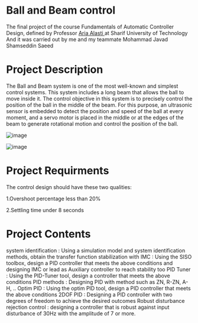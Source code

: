 # Ball and Beam control
The final project of the course Fundamentals of Automatic Controller Design, defined by Professor [Aria Alasti ](https://sharif.ir/~aalasti/)at Sharif University of Technology And it was carried out by me and my teammate Mohammad Javad Shamseddin Saeed
# Project Description
The Ball and Beam system is one of the most well-known and simplest control systems. This system includes a long beam that allows the ball to move inside it. The control objective in this system is to precisely control the position of the ball in the middle of the beam. For this purpose, an ultrasonic sensor is embedded to detect the position and speed of the ball at every moment, and a servo motor is placed in the middle or at the edges of the beam to generate rotational motion and control the position of the ball.

![image](https://github.com/user-attachments/assets/edd71c73-f209-4929-9d43-9a394e3752fc)

![image](https://github.com/user-attachments/assets/f9004b1a-df0d-4208-97b3-5732d5767917)

# Project Requirments

The control design should have these two qualities:

1.Overshoot percentage less than 20%     

2.Settling time under 8 seconds

# Project Contents
system identification : Using a simulation model and system identification methods, obtain the transfer function 
stabilization with IMC : Using the SISO toolbox, design a PID controller that meets the above conditions and designing IMC or lead as Auxiliary controller to reach stability too
PID Tuner : Using the PID-Tuner tool, design a controller that meets the above conditions
PID methods : Designing PID with method such as ZN, R-ZN, A-H, ..
Optim PID : Using the optim PID tool, design a PID controller that meets the above conditions
2DOF PID : Designing a PID controller with two degrees of freedom to achieve the desired outcomes
Robust disturbance rejection control : designing a controller that is robust against  input disturbance of 30Hz with the amplitude of 7 or more.
